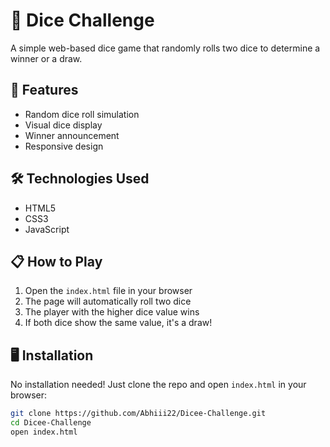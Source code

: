 # 🎲 Dice Challenge

A simple web-based dice game that randomly rolls two dice to determine a winner or a draw.

## 🚀 Features
- Random dice roll simulation
- Visual dice display
- Winner announcement
- Responsive design

## 🛠️ Technologies Used
- HTML5
- CSS3
- JavaScript

## 📋 How to Play
1. Open the `index.html` file in your browser
2. The page will automatically roll two dice
3. The player with the higher dice value wins
4. If both dice show the same value, it's a draw!
 
## 🖥️ Installation
No installation needed! Just clone the repo and open `index.html` in your browser:

```bash
git clone https://github.com/Abhiii22/Dicee-Challenge.git
cd Dicee-Challenge
open index.html
